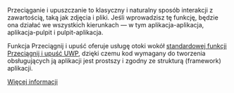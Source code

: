 ﻿Przeciąganie i upuszczanie to klasyczny i naturalny sposób interakcji z zawartością, taką jak zdjęcia i pliki. Jeśli wprowadzisz tę funkcję, będzie ona działać we wszystkich kierunkach — w tym aplikacja-aplikacja, aplikacja-pulpit i pulpit-aplikacja.

Funkcja Przeciągnij i upuść oferuje usługę otoki wokół [standardowej funkcji Przeciągnij i upuść UWP](https://docs.microsoft.com/windows/uwp/design/input/drag-and-drop), dzięki czemu kod wymagany do tworzenia obsługujących ją aplikacji jest prostszy i zgodny ze strukturą (framework) aplikacji.

[Więcej informacji](https://github.com/Microsoft/WindowsTemplateStudio/blob/dev/docs/features/drag-and-drop.md)
